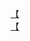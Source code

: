 [【](http://tieba.baidu.com/p/2051298919?see_lz=1&pn=)   
[【](http://tieba.baidu.com/p/2052663312?see_lz=1&pn=)   
